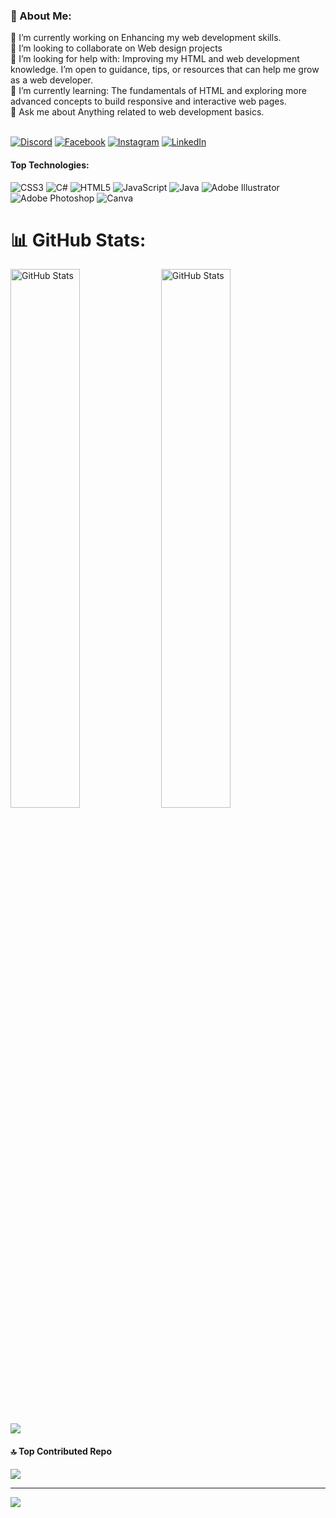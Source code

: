 

### 💫 About Me:
🔭 I’m currently working on Enhancing my web development skills.<br>👯 I’m looking to collaborate on Web design projects<br>🤝 I’m looking for help with: Improving my HTML and web development knowledge. I’m open to guidance, tips, or resources that can help me grow as a web developer.<br>🌱 I’m currently learning: The fundamentals of HTML and exploring more advanced concepts to build responsive and interactive web pages.<br>💬 Ask me about Anything related to web development basics.<br><br>


[![Discord](https://img.shields.io/badge/Discord-%237289DA.svg?logo=discord&logoColor=white)](https://discord.gg/https://discord.gg/DwGZuHpj) [![Facebook](https://img.shields.io/badge/Facebook-%231877F2.svg?logo=Facebook&logoColor=white)](https://facebook.com/muhannadajm) [![Instagram](https://img.shields.io/badge/Instagram-%23E4405F.svg?logo=Instagram&logoColor=white)](https://instagram.com/Muhannadajm) [![LinkedIn](https://img.shields.io/badge/LinkedIn-%230077B5.svg?logo=linkedin&logoColor=white)](https://linkedin.com/in/mohannad-samara) 

#### Top Technologies:
![CSS3](https://img.shields.io/badge/css3-%231572B6.svg?style=flat&logo=css3&logoColor=white) ![C#](https://img.shields.io/badge/c%23-%23239120.svg?style=flat&logo=csharp&logoColor=white) ![HTML5](https://img.shields.io/badge/html5-%23E34F26.svg?style=flat&logo=html5&logoColor=white) ![JavaScript](https://img.shields.io/badge/javascript-%23323330.svg?style=flat&logo=javascript&logoColor=%23F7DF1E) ![Java](https://img.shields.io/badge/java-%23ED8B00.svg?style=flat&logo=openjdk&logoColor=white) ![Adobe Illustrator](https://img.shields.io/badge/adobe%20illustrator-%23FF9A00.svg?style=flat&logo=adobe%20illustrator&logoColor=white) ![Adobe Photoshop](https://img.shields.io/badge/adobe%20photoshop-%2331A8FF.svg?style=flat&logo=adobe%20photoshop&logoColor=white) ![Canva](https://img.shields.io/badge/Canva-%2300C4CC.svg?style=flat&logo=Canva&logoColor=white)
# 📊 GitHub Stats:

<div align="left">
  <img src="https://github-readme-streak-stats.herokuapp.com/?user=MohannadAjameih&theme=radical&hide_border=false" alt="GitHub Stats" style="width: 47%;">
  <img src="https://github-readme-stats.vercel.app/api/top-langs/?username=MohannadAjameih&theme=radical&hide_border=false&include_all_commits=false&count_private=false&layout=compact" alt="GitHub Stats" style="width: 47%;">
</div>

![](https://github-readme-stats.vercel.app/api?username=MohannadAjameih&theme=radical&hide_border=false&include_all_commits=false&count_private=false)


#### 🔝 Top Contributed Repo
![](https://github-contributor-stats.vercel.app/api?username=MohannadAjameih&limit=5&theme=radical&combine_all_yearly_contributions=true)

---
[![](https://visitcount.itsvg.in/api?id=MohannadAjameih&icon=0&color=0)](https://visitcount.itsvg.in)

<!-- Proudly created with GPRM ( https://gprm.itsvg.in ) -->

